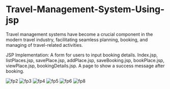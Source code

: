 # Travel-Management-System-Using-jsp
Travel management systems have become a crucial component in the modern travel industry, facilitating seamless planning, booking, and managing of travel-related activities. 

JSP Implementation:
A form for users to input booking details.
Index.jsp,
listPlaces.jsp,
savePlace.jsp,
addPlace.jsp,
saveBooking.jsp,
bookPlace.jsp,
viewPlace.jsp,
bookingDetails.jsp.
A page to show a success message after booking.


![fp2](https://github.com/Faseeha-naaz/Travel-Management-System-Using-jsp/assets/172279853/a1d7f4b6-15ba-44b5-86ef-85767b4b6d2a)
![fp3](https://github.com/Faseeha-naaz/Travel-Management-System-Using-jsp/assets/172279853/48fd0e30-b551-4438-9bb6-f66a5cd230d1)
![fp4](https://github.com/Faseeha-naaz/Travel-Management-System-Using-jsp/assets/172279853/b8f3c825-a9d0-440b-841c-adf78045ff6a)
![fp5](https://github.com/Faseeha-naaz/Travel-Management-System-Using-jsp/assets/172279853/cd8f9cc8-4087-46e0-a0a5-c074a71c4378)
![fp6](https://github.com/Faseeha-naaz/Travel-Management-System-Using-jsp/assets/172279853/8c3514b6-1d06-4d05-9b3a-e45b69e7392f)
![fp8](https://github.com/Faseeha-naaz/Travel-Management-System-Using-jsp/assets/172279853/80c353c7-a1a8-442b-982b-5778bf2a868a)
